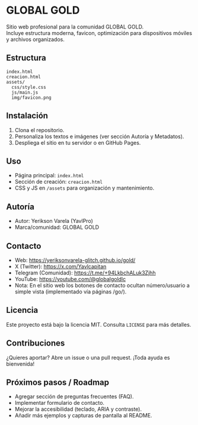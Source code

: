 # GLOBAL GOLD
Sitio web profesional para la comunidad GLOBAL GOLD.  
Incluye estructura moderna, favicon, optimización para dispositivos móviles y archivos organizados.

## Estructura
```
index.html
creacion.html
assets/
  css/style.css
  js/main.js
  img/favicon.png
```

## Instalación
1) Clona el repositorio.  
2) Personaliza los textos e imágenes (ver sección Autoría y Metadatos).  
3) Despliega el sitio en tu servidor o en GitHub Pages.

## Uso
- Página principal: `index.html`  
- Sección de creación: `creacion.html`  
- CSS y JS en `/assets` para organización y mantenimiento.

## Autoría
- Autor: Yerikson Varela (YavlPro)  
- Marca/comunidad: GLOBAL GOLD

## Contacto
- Web: https://yeriksonvarela-glitch.github.io/gold/  
- X (Twitter): https://x.com/Yavlcapitan  
- Telegram (Comunidad): https://t.me/+94LkbchALuk3Zjhh  
- YouTube: https://youtube.com/@globalgoldlc  
- Nota: En el sitio web los botones de contacto ocultan número/usuario a simple vista (implementado vía páginas /go/).

## Licencia
Este proyecto está bajo la licencia MIT. Consulta `LICENSE` para más detalles.

## Contribuciones
¿Quieres aportar? Abre un issue o una pull request. ¡Toda ayuda es bienvenida!

## Próximos pasos / Roadmap
- Agregar sección de preguntas frecuentes (FAQ).
- Implementar formulario de contacto.
- Mejorar la accesibilidad (teclado, ARIA y contraste).
- Añadir más ejemplos y capturas de pantalla al README.
